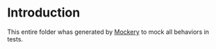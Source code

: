 # Introduction
This entire folder whas generated by [Mockery](https://github.com/vektra/mockery) to mock all behaviors in tests.
